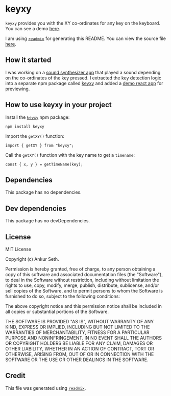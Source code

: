 
# keyxy
`keyxy` provides you with the XY co-ordinates for any key on the keyboard.
You can see a demo [here](https://keyxy.redpapr.com/).

I am using [`readmix`](https://github.com/iaseth/readmix) for generating this README.
You can view the source file [here](https://github.com/iaseth/keyxy/blob/master/README.md.rx).


## How it started
I was working on a [sound synthesizer app](https://github.com/iaseth/audiola)
that played a sound depending on the co-ordinates of the key pressed.
I extracted the key detection logic into a separate npm package called
[keyxy](https://www.npmjs.com/package/keyxy) and added a
[demo react app](https://keyxy.redpapr.com/) for previewing.


## How to use keyxy in your project
Install the [`keyxy`](https://www.npmjs.com/package/keyxy) npm package:
```
npm install keyxy
```

Import the `getXY()` function:
```
import { getXY } from "keyxy";
```

Call the `getXY()` function with the key name to get a `timename`:
```
const { x, y } = getTimeName(key);
```


## Dependencies
This package has no dependencies.


## Dev dependencies
This package has no devDependencies.


## License
MIT License

Copyright (c) Ankur Seth.

Permission is hereby granted, free of charge, to any person obtaining a copy
of this software and associated documentation files (the "Software"), to deal
in the Software without restriction, including without limitation the rights
to use, copy, modify, merge, publish, distribute, sublicense, and/or sell
copies of the Software, and to permit persons to whom the Software is
furnished to do so, subject to the following conditions:

The above copyright notice and this permission notice shall be included in all
copies or substantial portions of the Software.

THE SOFTWARE IS PROVIDED "AS IS", WITHOUT WARRANTY OF ANY KIND, EXPRESS OR
IMPLIED, INCLUDING BUT NOT LIMITED TO THE WARRANTIES OF MERCHANTABILITY,
FITNESS FOR A PARTICULAR PURPOSE AND NONINFRINGEMENT. IN NO EVENT SHALL THE
AUTHORS OR COPYRIGHT HOLDERS BE LIABLE FOR ANY CLAIM, DAMAGES OR OTHER
LIABILITY, WHETHER IN AN ACTION OF CONTRACT, TORT OR OTHERWISE, ARISING FROM,
OUT OF OR IN CONNECTION WITH THE SOFTWARE OR THE USE OR OTHER DEALINGS IN THE
SOFTWARE.


## Credit

This file was generated using [`readmix`](https://github.com/iaseth/readmix).

